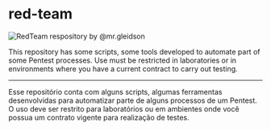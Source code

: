 # red-team

![RedTeam respository by @mr.gleidson](https://github.com/Mr-Gleidson/red-team/assets/71082395/c4b14f1a-4fb6-471d-b822-e395ea17225d)


This repository has some scripts, some tools developed to automate part of some Pentest processes. Use must be restricted in laboratories or in environments where you have a current contract to carry out testing.
__________________________________________________________________________________________________________________________________________
Esse repositório conta com alguns scripts, algumas ferramentas desenvolvidas para automatizar parte de alguns processos de um Pentest. O uso deve ser restrito para laboratórios ou em ambientes onde você possua um contrato vigente para realização de testes.